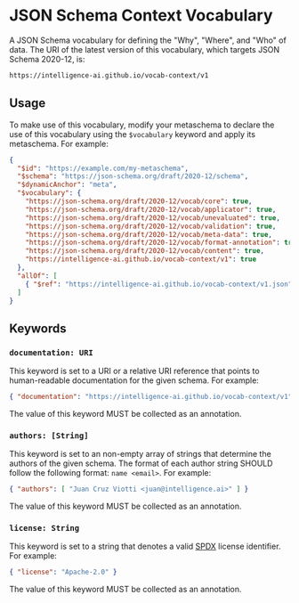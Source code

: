 JSON Schema Context Vocabulary
==============================

A JSON Schema vocabulary for defining the "Why", "Where", and "Who" of data.
The URI of the latest version of this vocabulary, which targets JSON Schema
2020-12, is:

```sh
https://intelligence-ai.github.io/vocab-context/v1
```

Usage
-----

To make use of this vocabulary, modify your metaschema to declare the use of
this vocabulary using the `$vocabulary` keyword and apply its metaschema. For
example:

```json
{
  "$id": "https://example.com/my-metaschema",
  "$schema": "https://json-schema.org/draft/2020-12/schema",
  "$dynamicAnchor": "meta",
  "$vocabulary": {
    "https://json-schema.org/draft/2020-12/vocab/core": true,
    "https://json-schema.org/draft/2020-12/vocab/applicator": true,
    "https://json-schema.org/draft/2020-12/vocab/unevaluated": true,
    "https://json-schema.org/draft/2020-12/vocab/validation": true,
    "https://json-schema.org/draft/2020-12/vocab/meta-data": true,
    "https://json-schema.org/draft/2020-12/vocab/format-annotation": true,
    "https://json-schema.org/draft/2020-12/vocab/content": true,
    "https://intelligence-ai.github.io/vocab-context/v1": true
  },
  "allOf": [
    { "$ref": "https://intelligence-ai.github.io/vocab-context/v1.json" }
  ]
}
```

Keywords
--------

### `documentation: URI`

This keyword is set to a URI or a relative URI reference that points to
human-readable documentation for the given schema. For example:

```json
{ "documentation": "https://intelligence-ai.github.io/vocab-context/v1" }
```

The value of this keyword MUST be collected as an annotation.

### `authors: [String]`

This keyword is set to an non-empty array of strings that determine the authors
of the given schema. The format of each author string SHOULD follow the
following format: `name <email>`. For example:

```json
{ "authors": [ "Juan Cruz Viotti <juan@intelligence.ai>" ] }
```

The value of this keyword MUST be collected as an annotation.

### `license: String`

This keyword is set to a string that denotes a valid
[SPDX](https://spdx.org/licenses/) license identifier. For example:

```json
{ "license": "Apache-2.0" }
```

The value of this keyword MUST be collected as an annotation.
